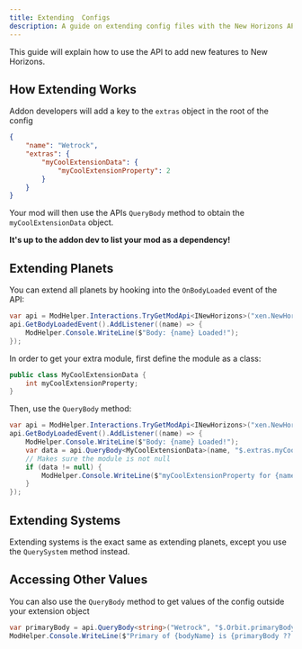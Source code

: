 ```yaml
---
title: Extending  Configs
description: A guide on extending config files with the New Horizons API
---
```


This guide will explain how to use the API to add new features to New Horizons.

## How Extending Works

Addon developers will add a key to the `extras` object in the root of the config

```json title="wetrock.json"
{
    "name": "Wetrock",
    "extras": {
        "myCoolExtensionData": {
            "myCoolExtensionProperty": 2
        }
    }
}
```

Your mod will then use the APIs `QueryBody` method to obtain the `myCoolExtensionData` object.

**It's up to the addon dev to list your mod as a dependency!**

## Extending Planets

You can extend all planets by hooking into the `OnBodyLoaded` event of the API:

```csharp
var api = ModHelper.Interactions.TryGetModApi<INewHorizons>("xen.NewHorizons");
api.GetBodyLoadedEvent().AddListener((name) => {
    ModHelper.Console.WriteLine($"Body: {name} Loaded!");
});
```

In order to get your extra module, first define the module as a class:

```csharp
public class MyCoolExtensionData {
    int myCoolExtensionProperty;
}
```

Then, use the `QueryBody` method:

```csharp
var api = ModHelper.Interactions.TryGetModApi<INewHorizons>("xen.NewHorizons");
api.GetBodyLoadedEvent().AddListener((name) => {
    ModHelper.Console.WriteLine($"Body: {name} Loaded!");
    var data = api.QueryBody<MyCoolExtensionData>(name, "$.extras.myCoolExtensionData");
    // Makes sure the module is not null
    if (data != null) {
        ModHelper.Console.WriteLine($"myCoolExtensionProperty for {name} is {data.myCoolExtensionProperty}!");
    }
});
```

## Extending Systems

Extending systems is the exact same as extending planets, except you use the `QuerySystem` method instead.

## Accessing Other Values

You can also use the `QueryBody` method to get values of the config outside your extension object

```csharp
var primaryBody = api.QueryBody<string>("Wetrock", "$.Orbit.primaryBody");
ModHelper.Console.WriteLine($"Primary of {bodyName} is {primaryBody ?? "NULL"}!");
```
